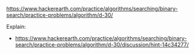 https://www.hackerearth.com/practice/algorithms/searching/binary-search/practice-problems/algorithm/d-30/

Explain:
- https://www.hackerearth.com/practice/algorithms/searching/binary-search/practice-problems/algorithm/d-30/discussion/hint-14c34277/
